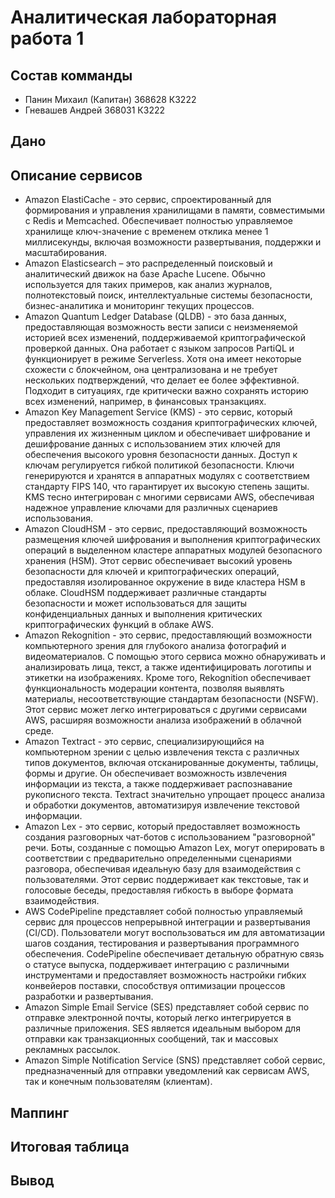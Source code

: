 # Аналитическая лабораторная работа 1
## Состав комманды
- Панин Михаил (Капитан) 368628 К3222
- Гневашев Андрей 368031 К3222
## Дано

## Описание сервисов
- Amazon ElastiCache - это сервис, спроектированный для формирования и управления хранилищами в памяти, совместимыми с Redis и Memcached. Обеспечивает полностью управляемое хранилище ключ-значение с временем отклика менее 1 миллисекунды, включая возможности развертывания, поддержки и масштабирования.
- Amazon Elasticsearch – это распределенный поисковый и аналитический движок на базе Apache Lucene. Обычно используется для таких примеров, как анализ журналов, полнотекстовый поиск, интеллектуальные системы безопасности, бизнес-аналитика и мониторинг текущих процессов.
- Amazon Quantum Ledger Database (QLDB) - это база данных, предоставляющая возможность вести записи с неизменяемой историей всех изменений, поддерживаемой криптографической проверкой данных. Она работает с языком запросов PartiQL и функционирует в режиме Serverless. Хотя она имеет некоторые схожести с блокчейном, она централизована и не требует нескольких подтверждений, что делает ее более эффективной. Подходит в ситуациях, где критически важно сохранять историю всех изменений, например, в финансовых транзакциях.
- Amazon Key Management Service (KMS) - это сервис, который предоставляет возможность создания криптографических ключей, управления их жизненным циклом и обеспечивает шифрование и дешифрование данных с использованием этих ключей для обеспечения высокого уровня безопасности данных. Доступ к ключам регулируется гибкой политикой безопасности. Ключи генерируются и хранятся в аппаратных модулях с соответствием стандарту FIPS 140, что гарантирует их высокую степень защиты. KMS тесно интегрирован с многими сервисами AWS, обеспечивая надежное управление ключами для различных сценариев использования.
- Amazon CloudHSM - это сервис, предоставляющий возможность размещения ключей шифрования и выполнения криптографических операций в выделенном кластере аппаратных модулей безопасного хранения (HSM). Этот сервис обеспечивает высокий уровень безопасности для ключей и криптографических операций, предоставляя изолированное окружение в виде кластера HSM в облаке. CloudHSM поддерживает различные стандарты безопасности и может использоваться для защиты конфиденциальных данных и выполнения критических криптографических функций в облаке AWS.
- Amazon Rekognition - это сервис, предоставляющий возможности компьютерного зрения для глубокого анализа фотографий и видеоматериалов. С помощью этого сервиса можно обнаруживать и анализировать лица, текст, а также идентифицировать логотипы и этикетки на изображениях. Кроме того, Rekognition обеспечивает функциональность модерации контента, позволяя выявлять материалы, несоответствующие стандартам безопасности (NSFW). Этот сервис может легко интегрироваться с другими сервисами AWS, расширяя возможности анализа изображений в облачной среде.
- Amazon Textract - это сервис, специализирующийся на компьютерном зрении с целью извлечения текста с различных типов документов, включая отсканированные документы, таблицы, формы и другие. Он обеспечивает возможность извлечения информации из текста, а также поддерживает распознавание рукописного текста. Textract значительно упрощает процесс анализа и обработки документов, автоматизируя извлечение текстовой информации.
- Amazon Lex - это сервис, который предоставляет возможность создания разговорных чат-ботов с использованием "разговорной" речи. Боты, созданные с помощью Amazon Lex, могут оперировать в соответствии с предварительно определенными сценариями разговора, обеспечивая идеальную базу для взаимодействия с пользователями. Этот сервис поддерживает как текстовые, так и голосовые беседы, предоставляя гибкость в выборе формата взаимодействия.
- AWS CodePipeline представляет собой полностью управляемый сервис для процессов непрерывной интеграции и развертывания (CI/CD). Пользователи могут воспользоваться им для автоматизации шагов создания, тестирования и развертывания программного обеспечения. CodePipeline обеспечивает детальную обратную связь о статусе выпуска, поддерживает интеграцию с различными инструментами и предоставляет возможность настройки гибких конвейеров поставки, способствуя оптимизации процессов разработки и развертывания.
- Amazon Simple Email Service (SES) представляет собой сервис по отправке электронной почты, который легко интегрируется в различные приложения. SES является идеальным выбором для отправки как транзакционных сообщений, так и массовых рекламных рассылок.
- Amazon Simple Notification Service (SNS) представляет собой сервис, предназначенный для отправки уведомлений как сервисам AWS, так и конечным пользователям (клиентам).

## Маппинг

## Итоговая таблица

## Вывод
